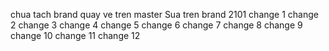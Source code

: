 chua tach brand
quay ve tren master
Sua tren brand 2101
change 1
change 2
change 3
change 4
change 5
change 6
change 7
change 8
change 9
change 10
change 11
change 12